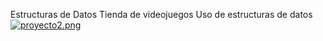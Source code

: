 Estructuras de Datos
Tienda de videojuegos
Uso de estructuras de datos
[![proyecto2.png](https://i.postimg.cc/htS4zrVn/proyecto2.png)](https://postimg.cc/PPRn016V)

